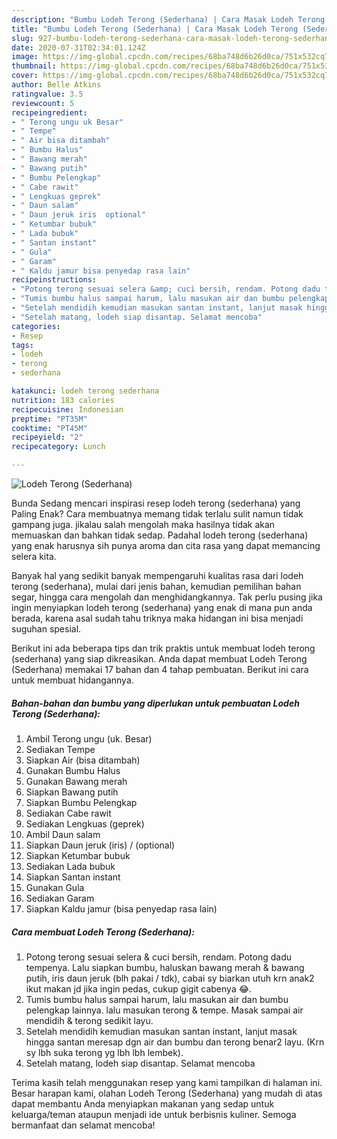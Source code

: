 ```yaml
---
description: "Bumbu Lodeh Terong (Sederhana) | Cara Masak Lodeh Terong (Sederhana) Yang Enak dan Simpel"
title: "Bumbu Lodeh Terong (Sederhana) | Cara Masak Lodeh Terong (Sederhana) Yang Enak dan Simpel"
slug: 927-bumbu-lodeh-terong-sederhana-cara-masak-lodeh-terong-sederhana-yang-enak-dan-simpel
date: 2020-07-31T02:34:01.124Z
image: https://img-global.cpcdn.com/recipes/68ba748d6b26d0ca/751x532cq70/lodeh-terong-sederhana-foto-resep-utama.jpg
thumbnail: https://img-global.cpcdn.com/recipes/68ba748d6b26d0ca/751x532cq70/lodeh-terong-sederhana-foto-resep-utama.jpg
cover: https://img-global.cpcdn.com/recipes/68ba748d6b26d0ca/751x532cq70/lodeh-terong-sederhana-foto-resep-utama.jpg
author: Belle Atkins
ratingvalue: 3.5
reviewcount: 5
recipeingredient:
- " Terong ungu uk Besar"
- " Tempe"
- " Air bisa ditambah"
- " Bumbu Halus"
- " Bawang merah"
- " Bawang putih"
- " Bumbu Pelengkap"
- " Cabe rawit"
- " Lengkuas geprek"
- " Daun salam"
- " Daun jeruk iris  optional"
- " Ketumbar bubuk"
- " Lada bubuk"
- " Santan instant"
- " Gula"
- " Garam"
- " Kaldu jamur bisa penyedap rasa lain"
recipeinstructions:
- "Potong terong sesuai selera &amp; cuci bersih, rendam. Potong dadu tempenya. Lalu siapkan bumbu, haluskan bawang merah &amp; bawang putih, iris daun jeruk (blh pakai / tdk), cabai sy biarkan utuh krn anak2 ikut makan jd jika ingin pedas, cukup gigit cabenya 😂."
- "Tumis bumbu halus sampai harum, lalu masukan air dan bumbu pelengkap lainnya. lalu masukan terong &amp; tempe. Masak sampai air mendidih &amp; terong sedikit layu."
- "Setelah mendidih kemudian masukan santan instant, lanjut masak hingga santan meresap dgn air dan bumbu dan terong benar2 layu. (Krn sy lbh suka terong yg lbh lbh lembek)."
- "Setelah matang, lodeh siap disantap. Selamat mencoba"
categories:
- Resep
tags:
- lodeh
- terong
- sederhana

katakunci: lodeh terong sederhana 
nutrition: 183 calories
recipecuisine: Indonesian
preptime: "PT35M"
cooktime: "PT45M"
recipeyield: "2"
recipecategory: Lunch

---
```



![Lodeh Terong (Sederhana)](https://img-global.cpcdn.com/recipes/68ba748d6b26d0ca/751x532cq70/lodeh-terong-sederhana-foto-resep-utama.jpg)

Bunda Sedang mencari inspirasi resep lodeh terong (sederhana) yang Paling Enak? Cara membuatnya memang tidak terlalu sulit namun tidak gampang juga. jikalau salah mengolah maka hasilnya tidak akan memuaskan dan bahkan tidak sedap. Padahal lodeh terong (sederhana) yang enak harusnya sih punya aroma dan cita rasa yang dapat memancing selera kita.

Banyak hal yang sedikit banyak mempengaruhi kualitas rasa dari lodeh terong (sederhana), mulai dari jenis bahan, kemudian pemilihan bahan segar, hingga cara mengolah dan menghidangkannya. Tak perlu pusing jika ingin menyiapkan lodeh terong (sederhana) yang enak di mana pun anda berada, karena asal sudah tahu triknya maka hidangan ini bisa menjadi suguhan spesial.




Berikut ini ada beberapa tips dan trik praktis untuk membuat lodeh terong (sederhana) yang siap dikreasikan. Anda dapat membuat Lodeh Terong (Sederhana) memakai 17 bahan dan 4 tahap pembuatan. Berikut ini cara untuk membuat hidangannya.

<!--inarticleads1-->

##### Bahan-bahan dan bumbu yang diperlukan untuk pembuatan Lodeh Terong (Sederhana):

1. Ambil  Terong ungu (uk. Besar)
1. Sediakan  Tempe
1. Siapkan  Air (bisa ditambah)
1. Gunakan  Bumbu Halus
1. Gunakan  Bawang merah
1. Siapkan  Bawang putih
1. Siapkan  Bumbu Pelengkap
1. Sediakan  Cabe rawit
1. Sediakan  Lengkuas (geprek)
1. Ambil  Daun salam
1. Siapkan  Daun jeruk (iris) / (optional)
1. Siapkan  Ketumbar bubuk
1. Sediakan  Lada bubuk
1. Siapkan  Santan instant
1. Gunakan  Gula
1. Sediakan  Garam
1. Siapkan  Kaldu jamur (bisa penyedap rasa lain)




<!--inarticleads2-->

##### Cara membuat Lodeh Terong (Sederhana):

1. Potong terong sesuai selera &amp; cuci bersih, rendam. Potong dadu tempenya. Lalu siapkan bumbu, haluskan bawang merah &amp; bawang putih, iris daun jeruk (blh pakai / tdk), cabai sy biarkan utuh krn anak2 ikut makan jd jika ingin pedas, cukup gigit cabenya 😂.
1. Tumis bumbu halus sampai harum, lalu masukan air dan bumbu pelengkap lainnya. lalu masukan terong &amp; tempe. Masak sampai air mendidih &amp; terong sedikit layu.
1. Setelah mendidih kemudian masukan santan instant, lanjut masak hingga santan meresap dgn air dan bumbu dan terong benar2 layu. (Krn sy lbh suka terong yg lbh lbh lembek).
1. Setelah matang, lodeh siap disantap. Selamat mencoba




Terima kasih telah menggunakan resep yang kami tampilkan di halaman ini. Besar harapan kami, olahan Lodeh Terong (Sederhana) yang mudah di atas dapat membantu Anda menyiapkan makanan yang sedap untuk keluarga/teman ataupun menjadi ide untuk berbisnis kuliner. Semoga bermanfaat dan selamat mencoba!
